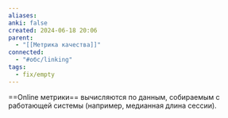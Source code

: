 ```yaml
---
aliases: 
anki: false
created: 2024-06-18 20:06
parent:
  - "[[Метрика качества]]"
connected:
  - "#обс/linking"
tags:
  - fix/empty
---
```


==Online метрики== вычисляются по данным, собираемым с работающей системы (например, медианная длина сессии). 